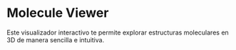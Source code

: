 # Molecule Viewer

Este visualizador interactivo te permite explorar estructuras moleculares en 3D de manera sencilla e intuitiva.
